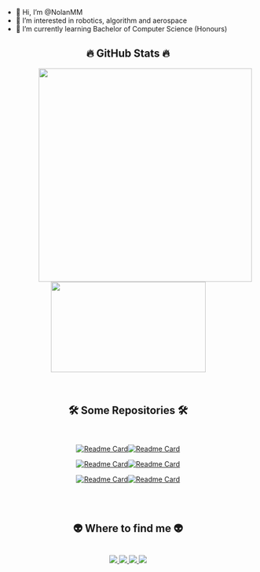 - 👋 Hi, I’m @NolanMM
- 👀 I’m interested in robotics, algorithm and aerospace
- 🌱 I’m currently learning Bachelor of Computer Science (Honours)

<h2 align="center">🔥 GitHub Stats 🔥</h2>

<div align=center>
  
  <a href="#" title="NolanM">
    <img align="right" width="434" src="https://github-readme-stats.vercel.app/api?username=NolanMM&theme=aura_dark&hide_border=true" />
  </a>
  
  <a href="#" title="NolanM">
    <img width="315" align="center" height="184" src="https://github-readme-stats.vercel.app/api/top-langs/?username=NolanMM&layout=compact&theme=aura_dar&hide_border=true" />
  </a>
  
</div>
<br>
<br>
<h2 align="center">🛠 Some Repositories 🛠</h2>
<br>
<div align=center>
  
[![Readme Card](https://github-readme-stats.vercel.app/api/pin/?username=NolanMM&repo=MySQL_Winform_Application_C_Sharp&theme=aura_dark)](https://github.com/NolanMM/MySQL_Winform_Application_C_Sharp)[![Readme Card](https://github-readme-stats.vercel.app/api/pin/?username=NolanMM&repo=AES_Encryption_Hard_Code_Key&theme=gruvbox)](https://github.com/NolanMM/AES_Encryption_Hard_Code_Key)

[![Readme Card](https://github-readme-stats.vercel.app/api/pin/?username=NolanMM&repo=Multiple_Client_Server_Networking&theme=calm)](https://github.com/NolanMM/Multiple_Client_Server_Networking)[![Readme Card](https://github-readme-stats.vercel.app/api/pin/?username=NolanMM&repo=OTP_Code_SMTP_Server&theme=algolia)](https://github.com/NolanMM/OTP_Code_SMTP_Server)
  
[![Readme Card](https://github-readme-stats.vercel.app/api/pin/?username=NolanMM&repo=C-network-winform-simple&theme=prussian)](https://github.com/NolanMM/C-network-winform-simple)[![Readme Card](https://github-readme-stats.vercel.app/api/pin/?username=NolanMM&repo=Multiple_Client_Server_Networking&theme=darcula)](https://github.com/NolanMM/Multiple_Client_Server_Networking)

</div>
<br>
<br>
<h2 align="center">👽 Where to find me 👽</h2>
<br>
<div align="center">
  <a href="https://www.facebook.com/NolanMinh" target="blank">
    <img src="https://img.icons8.com/neon/96/null/facebook.png" />
  </a>
  <a href="https://www.youtube.com/channel/UC32mzHk7CDwrD2xMDmOeNtA" target="blank">
    <img src="https://img.icons8.com/nolan/96/youtube-squared.png" />
  </a>
  <a href="https://www.linkedin.com/in/nolan2810" target="blank">
    <img src="https://img.icons8.com/nolan/96/linkedin.png" />
  </a>
  <a href="https://www.instagram.com/n_olanm" target="blank">
    <img src="https://img.icons8.com/nolan/96/instagram-new.png" />
  </a>
</div>
